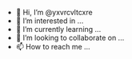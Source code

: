 - 👋 Hi, I’m @yxvrcvltcxre
- 👀 I’m interested in ...
- 🌱 I’m currently learning ...
- 💞️ I’m looking to collaborate on ...
- 📫 How to reach me ...

<!---
yxvrcvltcxre/yxvrcvltcxre is a ✨ special ✨ repository because its `README.md` (this file) appears on your GitHub profile.
You can click the Preview link to take a look at your changes.
--->
